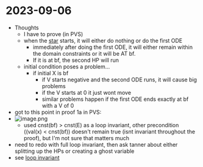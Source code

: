 2023-09-06
==========
- Thoughts
	- I have to prove (in PVS)
    - when the [star](../pages/star.md) starts, it will either do nothing or do the first ODE
		- immediately after doing the first ODE, it will either remain within the domain constraints or it will be AT bf.
		- If it is at bf, the second HP will run
	- initial condition poses a problem...
		- if initial X is bf
			- if V starts negative and the second ODE runs, it will cause big problems
			- if the V starts at 0 it just wont move
			- similar problems happen if the first ODE ends exactly at bf with a V of 0
- got to this point in proof 1a in PVS:
- ![image.png](../assets/proof1a_progress.png.png)
	- used cnst(bf) > cnst(E) as a loop invariant, other precondition ((val(x) < cnst(bf)) doesn't remain true (isnt invariant throughout the proof), but I'm not sure that matters much
- need to redo with full loop invariant, then ask tanner about either splitting up the HPs or creating a ghost variable
- see [loop invariant](../pages/loopinvariant.md)
